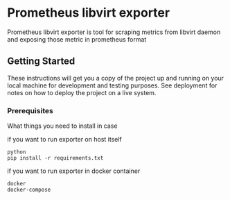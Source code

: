 # Prometheus libvirt exporter

Prometheus libvirt exporter is tool for scraping metrics from libvirt daemon and exposing those metric in prometheus format

## Getting Started

These instructions will get you a copy of the project up and running on your local machine for development and testing purposes. See deployment for notes on how to deploy the project on a live system.

### Prerequisites

What things you need to install in case  

if you want to run exporter on host itself
```
python
pip install -r requirements.txt
```
if you want to run exporter in docker container
```
docker
docker-compose
```

